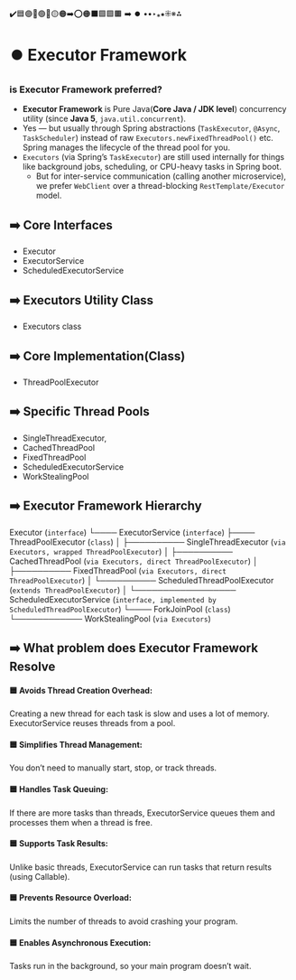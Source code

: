 ✔️🟦🟣🔵🟢🔴🟡🟠➡️⭕🟠⬛🟩🟪🟫 ➡️ ⏺️ ••‣⁎⁕⁜※⁂

# ⏺️ Executor Framework

### is Executor Framework preferred?

- **Executor Framework** is Pure Java(**Core Java / JDK level**) concurrency utility (since **Java 5**, `java.util.concurrent`).
- Yes — but usually through Spring abstractions (`TaskExecutor`, `@Async`, `TaskScheduler`) instead of raw
  `Executors.newFixedThreadPool()` etc. Spring manages the lifecycle of the thread pool for you.
- `Executors` (via Spring’s `TaskExecutor`) are still used internally for things like background jobs, scheduling,
  or CPU-heavy tasks in Spring boot.
  - But for inter-service communication (calling another microservice), we prefer `WebClient` over a thread-blocking
    `RestTemplate/Executor` model.

## ➡️ Core Interfaces

- Executor
- ExecutorService
- ScheduledExecutorService

## ➡️ Executors Utility Class

- Executors class

## ➡️ Core Implementation(Class)

- ThreadPoolExecutor

## ➡️ Specific Thread Pools

- SingleThreadExecutor,
- CachedThreadPool
- FixedThreadPool
- ScheduledExecutorService
- WorkStealingPool

## ➡️ Executor Framework Hierarchy

Executor (`interface`)
└──── ExecutorService (`interface`)
├──── ThreadPoolExecutor (`class`)
│ ├────────── SingleThreadExecutor (`via Executors, wrapped ThreadPoolExecutor`)
│ ├────────── CachedThreadPool (`via Executors, direct ThreadPoolExecutor`)
│ ├────────── FixedThreadPool (`via Executors, direct ThreadPoolExecutor`)
│ └────────── ScheduledThreadPoolExecutor (`extends ThreadPoolExecutor`)
│ └────────────────── ScheduledExecutorService (`interface, implemented by ScheduledThreadPoolExecutor`)
└──── ForkJoinPool (`class`)
└──────────── WorkStealingPool (`via Executors`)

## ➡️ What problem does Executor Framework Resolve

#### 🟦 Avoids Thread Creation Overhead:

Creating a new thread for each task is slow and uses a lot of memory. ExecutorService reuses threads from a pool.

#### 🟦 Simplifies Thread Management:

You don’t need to manually start, stop, or track threads.

#### 🟦 Handles Task Queuing:

If there are more tasks than threads, ExecutorService queues them and processes them when a thread is free.

#### 🟦 Supports Task Results:

Unlike basic threads, ExecutorService can run tasks that return results (using Callable).

#### 🟦 Prevents Resource Overload:

Limits the number of threads to avoid crashing your program.

#### 🟦 Enables Asynchronous Execution:

Tasks run in the background, so your main program doesn’t wait.

